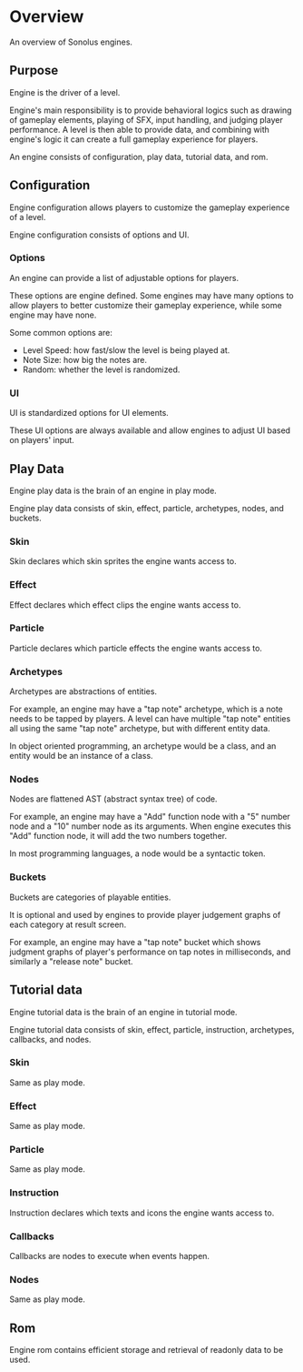 # Overview

An overview of Sonolus engines.

## Purpose

Engine is the driver of a level.

Engine's main responsibility is to provide behavioral logics such as drawing of gameplay elements, playing of SFX, input handling, and judging player performance. A level is then able to provide data, and combining with engine's logic it can create a full gameplay experience for players.

An engine consists of configuration, play data, tutorial data, and rom.

## Configuration

Engine configuration allows players to customize the gameplay experience of a level.

Engine configuration consists of options and UI.

### Options

An engine can provide a list of adjustable options for players.

These options are engine defined. Some engines may have many options to allow players to better customize their gameplay experience, while some engine may have none.

Some common options are:

-   Level Speed: how fast/slow the level is being played at.
-   Note Size: how big the notes are.
-   Random: whether the level is randomized.

### UI

UI is standardized options for UI elements.

These UI options are always available and allow engines to adjust UI based on players' input.

## Play Data

Engine play data is the brain of an engine in play mode.

Engine play data consists of skin, effect, particle, archetypes, nodes, and buckets.

### Skin

Skin declares which skin sprites the engine wants access to.

### Effect

Effect declares which effect clips the engine wants access to.

### Particle

Particle declares which particle effects the engine wants access to.

### Archetypes

Archetypes are abstractions of entities.

For example, an engine may have a "tap note" archetype, which is a note needs to be tapped by players. A level can have multiple "tap note" entities all using the same "tap note" archetype, but with different entity data.

In object oriented programming, an archetype would be a class, and an entity would be an instance of a class.

### Nodes

Nodes are flattened AST (abstract syntax tree) of code.

For example, an engine may have a "Add" function node with a "5" number node and a "10" number node as its arguments. When engine executes this "Add" function node, it will add the two numbers together.

In most programming languages, a node would be a syntactic token.

### Buckets

Buckets are categories of playable entities.

It is optional and used by engines to provide player judgement graphs of each category at result screen.

For example, an engine may have a "tap note" bucket which shows judgment graphs of player's performance on tap notes in milliseconds, and similarly a "release note" bucket.

## Tutorial data

Engine tutorial data is the brain of an engine in tutorial mode.

Engine tutorial data consists of skin, effect, particle, instruction, archetypes, callbacks, and nodes.

### Skin

Same as play mode.

### Effect

Same as play mode.

### Particle

Same as play mode.

### Instruction

Instruction declares which texts and icons the engine wants access to.

### Callbacks

Callbacks are nodes to execute when events happen.

### Nodes

Same as play mode.

## Rom

Engine rom contains efficient storage and retrieval of readonly data to be used.

